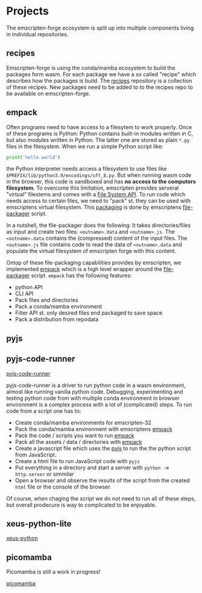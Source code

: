 # Projects

The emscripten-forge ecosystem is split up into multiple components living in
individual repositories.

## recipes

Emscripten-forge is using the conda/mamba ecosystem to build the packages form wasm.
For each package we have a so called "recipe" which describes how the packages is build.
The [recipes](https://github.com/emscripten-forge/recipes/) repository is a collection of 
these recipes. New packages need to be added to to the recipes repo to be available on emscripten-forge.




## empack

Often programs need to have access to a filesytem to work properly. 
Once of these programs is Python:
Python contains built-in modules written in C, but also modules written in Python. The latter one
are stored as plain `*.py` files in the filesystem. 
When we run a simple Python script like:

```python
print('hello world')
```

the Python interpreter needs access a filesystem to use files like  `$PREFIX/lib/python3.9/encodings/uft_8.py`.
But when running wasm code in the browser, this code is sandboxed and has **no
access to the computers filesystem**. 
To overcome this limitation, emscripten provides serveral "virtual" filestems and comes with a [File System API](https://emscripten.org/docs/api_reference/Filesystem-API.html).
To run code which needs access to certain files, we need to "pack" st. they can be used with emscriptens virtual filesystem.
This [packaging](https://emscripten.org/docs/porting/files/packaging_files.html) is done by emscriptens [file-packager](https://github.com/emscripten-core/emscripten/blob/main/tools/file_packager.py) script.

In a nutshell, the file-packager does the following:
It takes directories/files as input and create two files: `<outname>.data`  and `<outname>.js`.
The `<outname>.data` contains the (compressed) content of the input files.
The `<outname>.js` file contains code to read the data of `<outname>.data` and populate the
virtual filesystem of emscripten forge with this content.





Ontop of these file-packaging capabilities provides by emscripten, we implemented [empack](https://github.com/emscripten-forge/empack)
which is a high level wrapper around the [file-packager](https://github.com/emscripten-core/emscripten/blob/main/tools/file_packager.py) script.
`empack` has the following features:

* python API
* CLI API    
* Pack files and directories 
* Pack a conda/mamba environment
* Filter API st. only desired files end packaged to save space
* Pack a distribution from repodata



## pyjs


## pyjs-code-runner

[pyjs-code-runner](https://github.com/emscripten-forge/pyjs-code-runner)


pyjs-code-runner is a driver to run python code in a wasm environment, almost like running vanilla python code.
Debugging, experimenting and testing python code from with multiple conda environment 
in browser environment is a complex process with a lot of (complicated) steps. 
To run code from a script one has to:

* Create conda/mamba environments for emscripten-32
* Pack the conda/mamba environment with emscriptens [empack](https://github.com/emscripten-forge/empack)
* Pack the code / scripts you want to run [empack](https://github.com/emscripten-forge/empack)
* Pack all the assets / data / directories with [empack](https://github.com/emscripten-forge/empack)
* Create a javascript file which uses the [pyjs](https://github.com/emscripten-forge/pyjs) to run the the python script from JavaScript.
* Create a html file to run JavaScript code with `pyjs`
* Put everything in a directory and start a server with `python -m http.server` or simmilar
* Open a browser and observe the results of the script from the created `html` file or the console of the browser.

Of course, when chaging the script we do not need to run all of these steps, but overall prodecure is way to complicated to be enjoyable.



## xeus-python-lite


[xeus-python](https://github.com/jupyterlite/xeus-python-kernel)



## picomamba

Picomamba is still a work in progress!

[picomamba](https://github.com/mamba-org/picomamba)